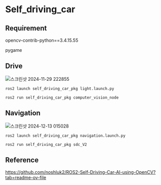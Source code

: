 # Self_driving_car

## Requirement

opencv-contrib-python==3.4.15.55

pygame

## Drive

![스크린샷 2024-11-29 222855](https://github.com/user-attachments/assets/6817c05a-42d8-488a-a70a-5d7c01cedbaf)

```
ros2 launch self_driving_car_pkg light.launch.py

ros2 run self_driving_car_pkg computer_vision_node
```

## Navigation

![스크린샷 2024-12-13 015028](https://github.com/user-attachments/assets/e695ff47-1894-4021-aca0-0435ef19bed5)

```
ros2 launch self_driving_car_pkg navigation.launch.py

ros2 run self_driving_car_pkg sdc_V2
```

## Reference

https://github.com/noshluk2/ROS2-Self-Driving-Car-AI-using-OpenCV?tab=readme-ov-file
